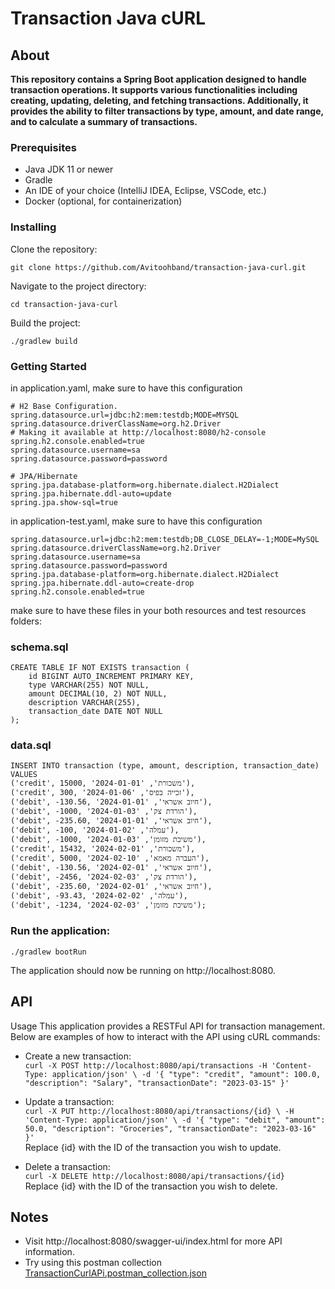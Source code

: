 # Transaction Java cURL

## About

<b>This repository contains a Spring Boot application designed to handle transaction operations. It supports various
functionalities including creating, updating, deleting, and fetching transactions. Additionally, it provides the ability
to filter transactions by type, amount, and date range, and to calculate a summary of transactions.</b>

### Prerequisites

- Java JDK 11 or newer
- Gradle
- An IDE of your choice (IntelliJ IDEA, Eclipse, VSCode, etc.)
- Docker (optional, for containerization)

### Installing

Clone the repository:

```git clone https://github.com/Avitoohband/transaction-java-curl.git```

Navigate to the project directory:

```cd transaction-java-curl```

Build the project:

`````./gradlew build`````

### Getting Started

in application.yaml, make sure to have this configuration</br>

```
# H2 Base Configuration.
spring.datasource.url=jdbc:h2:mem:testdb;MODE=MYSQL
spring.datasource.driverClassName=org.h2.Driver
# Making it available at http://localhost:8080/h2-console
spring.h2.console.enabled=true
spring.datasource.username=sa
spring.datasource.password=password

# JPA/Hibernate
spring.jpa.database-platform=org.hibernate.dialect.H2Dialect
spring.jpa.hibernate.ddl-auto=update
spring.jpa.show-sql=true
```

in application-test.yaml, make sure to have this configuration</br>

```
spring.datasource.url=jdbc:h2:mem:testdb;DB_CLOSE_DELAY=-1;MODE=MySQL
spring.datasource.driverClassName=org.h2.Driver
spring.datasource.username=sa
spring.datasource.password=password
spring.jpa.database-platform=org.hibernate.dialect.H2Dialect
spring.jpa.hibernate.ddl-auto=create-drop
spring.h2.console.enabled=true
```

make sure to have these files in your both resources and test resources folders:

<h3>schema.sql</h3>

```agsl
CREATE TABLE IF NOT EXISTS transaction (
    id BIGINT AUTO_INCREMENT PRIMARY KEY,
    type VARCHAR(255) NOT NULL,
    amount DECIMAL(10, 2) NOT NULL,
    description VARCHAR(255),
    transaction_date DATE NOT NULL
);
```

<h3>data.sql</h3>

```
INSERT INTO transaction (type, amount, description, transaction_date) VALUES
('credit', 15000, 'משכורת', '2024-01-01'),
('credit', 300, 'זכייה בפיס', '2024-01-06'),
('debit', -130.56, 'חיוב אשראי', '2024-01-01'),
('debit', -1000, 'הורדת צק', '2024-01-03'),
('debit', -235.60, 'חיוב אשראי', '2024-01-01'),
('debit', -100, 'עמלה', '2024-01-02'),
('debit', -1000, 'משיכת מזומן', '2024-01-03'),
('credit', 15432, 'משכורת', '2024-02-01'),
('credit', 5000, 'העברה מאמא', '2024-02-10'),
('debit', -130.56, 'חיוב אשראי', '2024-02-01'),
('debit', -2456, 'הורדת צק', '2024-02-03'),
('debit', -235.60, 'חיוב אשראי', '2024-02-01'),
('debit', -93.43, 'עמלה', '2024-02-02'),
('debit', -1234, 'משיכת מזומן', '2024-02-03');
```

### Run the application:

`````./gradlew bootRun`````

The application should now be running on http://localhost:8080.

## API

Usage
This application provides a RESTFul API for transaction management. Below are examples of how to interact with the API
using cURL commands:

* Create a new transaction: </br>```curl -X POST http://localhost:8080/api/transactions
  -H 'Content-Type: application/json' \
  -d '{
  "type": "credit",
  "amount": 100.0,
  "description": "Salary",
  "transactionDate": "2023-03-15"
  }'```</br>
* Update a transaction: </br>```curl -X PUT http://localhost:8080/api/transactions/{id} \
  -H 'Content-Type: application/json' \
  -d '{
  "type": "debit",
  "amount": 50.0,
  "description": "Groceries",
  "transactionDate": "2023-03-16"
  }'```</br>
  Replace {id} with the ID of the transaction you wish to update.</br>

* Delete a transaction: </br>```curl -X DELETE http://localhost:8080/api/transactions/{id}```
  </br>Replace {id} with the ID of the transaction you wish to delete.

## Notes

* Visit http://localhost:8080/swagger-ui/index.html for more API information.</br>
* Try using this postman
collection [TransactionCurlAPi.postman_collection.json](TransactionCurlAPi.postman_collection.json)
